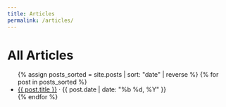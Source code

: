 ```yaml
---
title: Articles
permalink: /articles/
---
```

<h1>All Articles</h1>
<ul class="post-list">
  {% assign posts_sorted = site.posts | sort: "date" | reverse %}
  {% for post in posts_sorted %}
    <li>
      <a href="{{ post.url | relative_url }}">{{ post.title }}</a>
      <span class="muted"> · {{ post.date | date: "%b %d, %Y" }}</span>
    </li>
  {% endfor %}
</ul>
